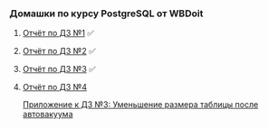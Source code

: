 ### Домашки по курсу PostgreSQL от WBDoit


1. [Отчёт по ДЗ №1](./hw_1.md) ✅
2. [Отчёт по ДЗ №2](./hw_2.md) ✅
3. [Отчёт по ДЗ №3](./hw_3.md) ✅
4. [Отчёт по ДЗ №4](./hw_4.md)

    [Приложение к ДЗ №3: Уменьшение размера таблицы после автовакуума](./hw_3_1.md)
